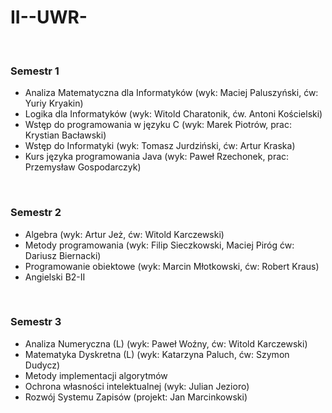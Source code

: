 # II--UWR-
<br>

<h3>Semestr 1</h3>
<ul>
    <li>Analiza Matematyczna dla Informatyków (wyk: Maciej Paluszyński, ćw: Yuriy Kryakin)</li>
    <li>Logika dla Informatyków (wyk: Witold Charatonik, ćw. Antoni Kościelski)</li>
    <li>Wstęp do programowania w języku C (wyk: Marek Piotrów, prac: Krystian Bacławski)</li>
    <li>Wstęp do Informatyki (wyk: Tomasz Jurdziński, ćw: Artur Kraska)</li>
    <li>Kurs języka programowania Java (wyk: Paweł Rzechonek, prac: Przemysław Gospodarczyk)</li>
</ul>

<br>

<h3>Semestr 2</h3>
<ul>
    <li>Algebra (wyk: Artur Jeż, ćw: Witold Karczewski)</li>
    <li>Metody programowania (wyk: Filip Sieczkowski, Maciej Piróg ćw: Dariusz Biernacki)</li>
    <li>Programowanie obiektowe (wyk: Marcin Młotkowski, ćw: Robert Kraus)</li>
    <li>Angielski B2-II</li>
</ul>

<br>

<h3>Semestr 3</h3>
<ul>
    <li>Analiza Numeryczna (L) (wyk: Paweł Woźny, ćw: Witold Karczewski)</li>
    <li>Matematyka Dyskretna (L) (wyk: Katarzyna Paluch, ćw: Szymon Dudycz)</li>
    <li>Metody implementacji algorytmów</li>
    <li>Ochrona własności intelektualnej (wyk: Julian Jezioro)</li>
    <li>Rozwój Systemu Zapisów (projekt: Jan Marcinkowski)</li>
</ul>
 
